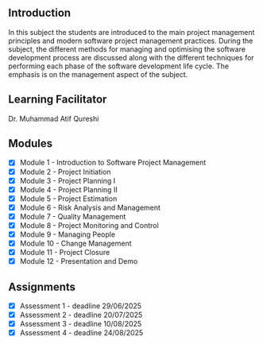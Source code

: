 ## Introduction
In this subject the students are introduced to the main project management principles and modern software project management practices. During the subject, the different methods for managing and optimising the software development process are discussed along with the different techniques for performing each phase of the software development life cycle. The emphasis is on the management aspect of the subject.

## Learning Facilitator
Dr. Muhammad Atif Qureshi

## Modules
- [X] Module 1 - Introduction to Software Project Management
- [X] Module 2 - Project Initiation
- [X] Module 3 - Project Planning I
- [X] Module 4 - Project Planning II
- [X] Module 5 - Project Estimation
- [X] Module 6 - Risk Analysis and Management
- [X] Module 7 - Quality Management
- [X] Module 8 - Project Monitoring and Control
- [X] Module 9 - Managing People
- [X] Module 10 - Change Management
- [X] Module 11 - Project Closure
- [X] Module 12 - Presentation and Demo

## Assignments
- [X] Assessment 1 - deadline 29/06/2025
- [X] Assessment 2 - deadline 20/07/2025
- [X] Assessment 3 - deadline 10/08/2025
- [X] Assessment 4 - deadline 24/08/2025